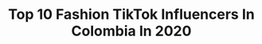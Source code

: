 ---
title: Top 10 Fashion TikTok Influencers In Colombia In 2020
description: >-
  Find top fashion TikTok influencers in Colombia in 2020. Most popular hashtags: #cuarentena #tutorial #covid19 #moda.
platform: TikTok
profiles:
  - username: "richboyhn"
    fullname: >-
      J TURCIOS
    location: "Colombia"
    followers: 16223
    engagement: 492
    commentsToLikes: 0.062663
    id: ckamwqotw9q580i78ik2fegvw
    verified: false
    hashtags: "#guccicheck, #sunglasses, #diorama, #yeezy700"
  - username: "sofiamud"
    fullname: >-
      sofiamood
    location: "Colombia"
    followers: 2522
    engagement: 1839
    commentsToLikes: 0.109712
    id: ckacs85eg8vjx0i78ts36p2hs
    verified: false
    hashtags: "#makeuptutorial, #music, #xyzabc, #novios"
  - username: "sophiegiraldo.of"
    fullname: >-
      Sophie Giraldo 
    location: "Colombia"
    followers: 793333
    engagement: 2014
    commentsToLikes: 0.007340
    id: cka7qgcgdap5d0i78ddrpazwv
    verified: false
    hashtags: "#makeup, #mirrorchallenge, #justakid, #diy"
  - username: "el_chamo_"
    fullname: >-
      Carlos R. Gutiérrez
    location: "Colombia"
    followers: 8027
    engagement: 923
    commentsToLikes: 0.058940
    id: ck9v57vxhx72o0j78k8kmvr3y
    verified: false
    hashtags: "#fypage, #elchavo, #glowup, #regia"
  - username: "danielaferrerr"
    fullname: >-
      Daniela Ferrer
    location: "Colombia"
    followers: 18389
    engagement: 480
    commentsToLikes: 0.018432
    id: ckai0oold8i930i78angs8vej
    verified: false
    hashtags: "#travel, #encasa, #fitness, #webdesign"
  - username: "camilabarbosa_s"
    fullname: >-
      Camila
    location: "Colombia"
    followers: 12713
    engagement: 529
    commentsToLikes: 0.028322
    id: cka0t0v7ynxul0i78u9fydqkr
    verified: false
    hashtags: "#tutorial, #hidratante, #voiceover, #adormir"
  - username: "laura_tobon"
    fullname: >-
      Laura Tobon
    location: "Colombia"
    followers: 322887
    engagement: 830
    commentsToLikes: 0.003553
    id: cka6npphwccpu0i788f6mzues
    verified: false
    hashtags: "#blindinglights, #cuarentena, #beyonce, #quienesmas"
  - username: "dianasarang"
    fullname: >-
      London Ice
    location: "Colombia"
    followers: 3430
    engagement: 908
    commentsToLikes: 0.066398
    id: cka0vliowz3d40i785wycwd49
    verified: false
    hashtags: "#adoptada, #hipnotico, #soloeshumor, #simetria"
  - username: "nailuce"
    fullname: >-
      Nairem Ramirez
    location: "Colombia"
    followers: 71809
    engagement: 938
    commentsToLikes: 0.023295
    id: ckai6c7unvjx90i7855fpeesc
    verified: false
    hashtags: "#princess, #consentida, #musica, #covid19"
  - username: "fashionismylaw"
    fullname: >-
      Daniela Daza 
    location: "Colombia"
    followers: 17232
    engagement: 712
    commentsToLikes: 0.031909
    id: cka9nt5ir50op0i78ttoygomf
    verified: false
    hashtags: "#original, #crush, #papas, #losincreibles"
---